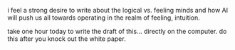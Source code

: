 i feel a strong desire to write about the logical vs. feeling minds and how AI will push us all towards operating in the realm of feeling, intuition.

take one hour today to write the draft of this... directly on the computer. do this after you knock out the white paper.
